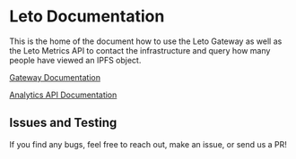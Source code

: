 # Leto Documentation

This is the home of the document how to use the Leto Gateway as well as the Leto Metrics API to contact the infrastructure and query how many people have viewed an IPFS object. 

[Gateway Documentation](https://github.com/Leto-gg/documentation/blob/main/gateway-api/gateway-api-doc.md)

[Analytics API Documentation](https://github.com/Leto-gg/documentation/blob/main/analytics-api/analytics.md)

## Issues and Testing

If you find any bugs, feel free to reach out, make an issue, or send us a PR!
